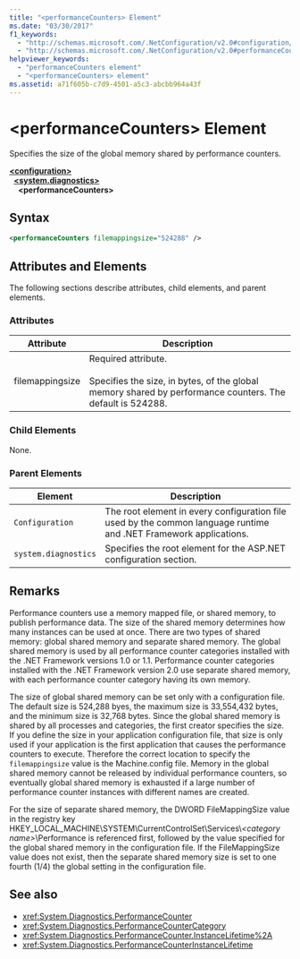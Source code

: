 ```yaml
---
title: "<performanceCounters> Element"
ms.date: "03/30/2017"
f1_keywords:
  - "http://schemas.microsoft.com/.NetConfiguration/v2.0#configuration/system.diagnostics/performanceCounters"
  - "http://schemas.microsoft.com/.NetConfiguration/v2.0#performanceCounters"
helpviewer_keywords:
  - "performanceCounters element"
  - "<performanceCounters> element"
ms.assetid: a71f605b-c7d9-4501-a5c3-abcbb964a43f
---
```


# \<performanceCounters> Element

Specifies the size of the global memory shared by performance counters.

[**\<configuration>**](../configuration-element.md)  
&nbsp;&nbsp;[**\<system.diagnostics>**](system-diagnostics-element.md)  
&nbsp;&nbsp;&nbsp;&nbsp;**\<performanceCounters>**  

## Syntax

```xml
<performanceCounters filemappingsize="524288" />
```

## Attributes and Elements

The following sections describe attributes, child elements, and parent elements.

### Attributes

|Attribute|Description|
|---------------|-----------------|
|filemappingsize|Required attribute.<br /><br /> Specifies the size, in bytes, of the global memory shared by performance counters. The default is 524288.|

### Child Elements

None.

### Parent Elements

|Element|Description|
|-------------|-----------------|
|`Configuration`|The root element in every configuration file used by the common language runtime and .NET Framework applications.|
|`system.diagnostics`|Specifies the root element for the ASP.NET configuration section.|

## Remarks

Performance counters use a memory mapped file, or shared memory, to publish performance data.  The size of the shared memory determines how many instances can be used at once.  There are two types of shared memory: global shared memory and separate shared memory.  The global shared memory is used by all performance counter categories installed with the .NET Framework versions 1.0 or 1.1.  Performance counter categories installed with the .NET Framework version 2.0 use separate shared memory, with each performance counter category having its own memory.

The size of global shared memory can be set only with a configuration file.  The default size is 524,288 byes, the maximum size is 33,554,432 bytes, and the minimum size is 32,768 bytes.  Since the global shared memory is shared by all processes and categories, the first creator specifies the size.  If you define the size in your application configuration file, that size is only used if your application is the first application that causes the performance counters to execute.  Therefore the correct location to specify the `filemappingsize` value is the Machine.config file.  Memory in the global shared memory cannot be released by individual performance counters, so eventually global shared memory is exhausted if a large number of performance counter instances with different names are created.

For the size of separate shared memory, the DWORD FileMappingSize value in the registry key HKEY_LOCAL_MACHINE\SYSTEM\CurrentControlSet\Services\\*\<category name>*\Performance is referenced first, followed by the value specified for the global shared memory in the configuration file. If the FileMappingSize value does not exist, then the separate shared memory size is set to one fourth (1/4) the global setting in the configuration file.

## See also

- <xref:System.Diagnostics.PerformanceCounter>
- <xref:System.Diagnostics.PerformanceCounterCategory>
- <xref:System.Diagnostics.PerformanceCounter.InstanceLifetime%2A>
- <xref:System.Diagnostics.PerformanceCounterInstanceLifetime>
